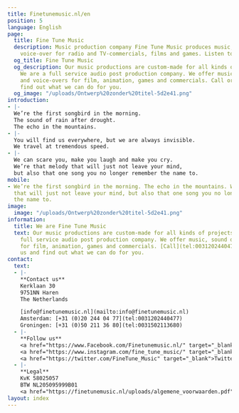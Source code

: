 ```yaml
---
title: Finetunemusic.nl/en
position: 5
language: English
page:
  title: Fine Tune Music
  description: Music production company Fine Tune Music produces music, sound and
    voice-over for radio and TV-commercials, films and games. Listen to our portfolio.
  og_title: Fine Tune Music
  og_description: Our music productions are custom-made for all kinds of projects.
    We are a full service audio post production company. We offer music, sound design
    and voice-overs for film, animation, games and commercials. Call or email us and
    find out what we can do for you.
  og_image: "/uploads/Ontwerp%20zonder%20titel-5d2e41.png"
introduction:
- |-
  We’re the first songbird in the morning.
  The sound of rain after drought.
  The echo in the mountains.
- |-
  You will find us everywhere, but we are always invisible.
  We travel at tremendous speed.
- |-
  We can scare you, make you laugh and make you cry.
  We’re that melody that will just not leave your mind,
  but also that one song you no longer remember the name to.
mobile:
- We’re the first songbird in the morning. The echo in the mountains. We’re that melody
  that will just not leave your mind, but also that one song you no longer remember
  the name to.
image:
  image: "/uploads/Ontwerp%20zonder%20titel-5d2e41.png"
information:
  title: We are Fine Tune Music
  text: Our music productions are custom-made for all kinds of projects. We are a
    full service audio post production company. We offer music, sound design and [voice-overs](https://finetunevoices.nl/)
    for film, animation, games and commercials. [Call](tel:0031202440477) or [email](mailto:info@finetunemusic.nl)
    us and find out what we can do for you.
contact:
  text:
  - |-
    **Contact us**
    Kerklaan 30
    9751NN Haren
    The Netherlands

    [info@finetunemusic.nl](mailto:info@finetunemusic.nl)
    Amsterdam: [+31 (0)20 244 04 77](tel:0031202440477)
    Groningen: [+31 (0)50 211 36 80](tel:0031502113680)
  - |-
    **Follow us**
    <a href="https://www.Facebook.com/Finetunemusic.nl/" target="_blank">Facebook</a>
    <a href="https://www.instagram.com/fine_tune_music/" target="_blank">Instagram</a>
    <a href="https://twitter.com/FineTune_Music" target="_blank">Twitter</a>
  - |-
    **Legal**
    KvK 58025057
    BTW NL205095999B01
    <a href="https://finetunemusic.nl/uploads/algemene_voorwaarden.pdf" target="_blank">Terms and Conditions</a>
layout: index
---
```


